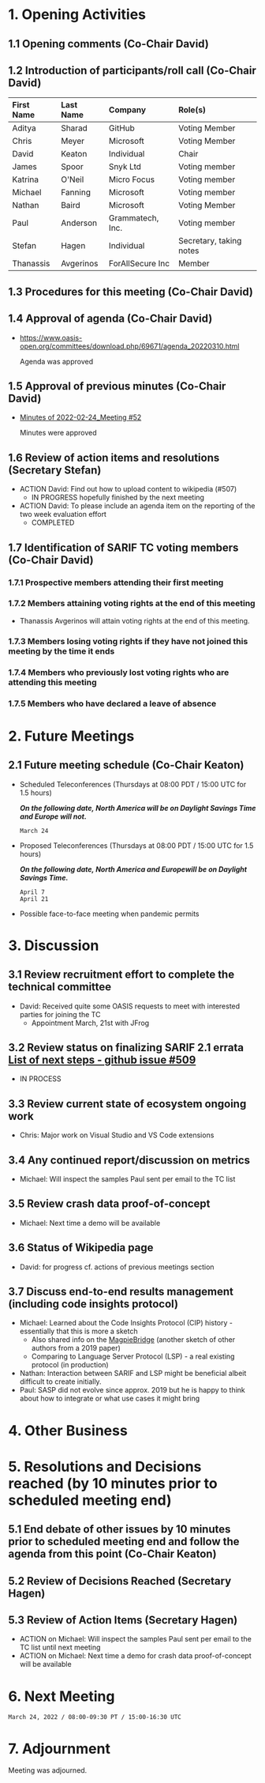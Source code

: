 # 1. Opening Activities

## 1.1 Opening comments (Co-Chair David)

## 1.2 Introduction of participants/roll call (Co-Chair David)

| First Name | Last Name | Company          | Role(s)                 |
|:-----------|:----------|:-----------------|:------------------------|
| Aditya     | Sharad    | GitHub           | Voting Member           |
| Chris      | Meyer     | Microsoft        | Voting Member           |
| David      | Keaton    | Individual       | Chair                   |
| James      | Spoor     | Snyk Ltd         | Voting member           |
| Katrina    | O'Neil    | Micro Focus      | Voting member           |
| Michael    | Fanning   | Microsoft        | Voting member           |
| Nathan     | Baird     | Microsoft        | Voting Member           |
| Paul       | Anderson  | Grammatech, Inc. | Voting member           |
| Stefan     | Hagen     | Individual       | Secretary, taking notes |
| Thanassis  | Avgerinos | ForAllSecure Inc | Member                  |

## 1.3 Procedures for this meeting (Co-Chair David)

## 1.4 Approval of agenda (Co-Chair David)

* https://www.oasis-open.org/committees/download.php/69671/agenda_20220310.html

  Agenda was approved

## 1.5 Approval of previous minutes (Co-Chair David)

* [Minutes of 2022-02-24_Meeting #52](https://www.oasis-open.org/committees/document.php?document_id=69668&wg_abbrev=sarif)

  Minutes were approved 

## 1.6 Review of action items and resolutions (Secretary Stefan)

* ACTION David: Find out how to upload content to wikipedia (#507)
  * IN PROGRESS hopefully finished by the next meeting
* ACTION David: To please include an agenda item on the reporting of the two week evaluation effort
  * COMPLETED

## 1.7 Identification of SARIF TC voting members (Co-Chair David)

### 1.7.1 Prospective members attending their first meeting

### 1.7.2 Members attaining voting rights at the end of this meeting

* Thanassis Avgerinos will attain voting rights at the end of this meeting.

### 1.7.3 Members losing voting rights if they have not joined this meeting by the time it ends

### 1.7.4 Members who previously lost voting rights who are attending this meeting

### 1.7.5 Members who have declared a leave of absence

# 2. Future Meetings

## 2.1 Future meeting schedule (Co-Chair Keaton)

- Scheduled Teleconferences (Thursdays at 08:00 PDT / 15:00 UTC for 1.5 hours)

    ***On the following date, North America will be on Daylight Savings Time and Europe will not.***
    ```
    March 24
    ```
- Proposed Teleconferences (Thursdays at 08:00 PDT / 15:00 UTC for 1.5 hours)

    ***On the following date, North America and Europewill be on Daylight Savings Time.***
    ```
    April 7
    April 21
    ```
- Possible face-to-face meeting when pandemic permits

# 3. Discussion

## 3.1 Review recruitment effort to complete the technical committee

* David: Received quite some OASIS requests to meet with interested parties for joining the TC
  * Appointment March, 21st with JFrog

## 3.2 Review status on finalizing SARIF 2.1 errata [List of next steps - github issue #509](https://github.com/oasis-tcs/sarif-spec/issues/509)

* IN PROCESS

## 3.3 Review current state of ecosystem ongoing work

* Chris: Major work on Visual Studio and VS Code extensions

## 3.4 Any continued report/discussion on metrics

* Michael: Will inspect the samples Paul sent per email to the TC list

## 3.5 Review crash data proof-of-concept

* Michael: Next time a demo will be available

## 3.6 Status of Wikipedia page

* David: for progress cf. actions of previous meetings section

## 3.7 Discuss end-to-end results management (including code insights protocol)

* Michael: Learned about the Code Insights Protocol (CIP) history - essentially that this is more a sketch
  * Also shared info on the [MagpieBridge](https://linghuiluo.github.io/MagpieBridge-ECOOP19-Talk.pdf) (another sketch of other authors from a 2019 paper) 
  * Comparing to Language Server Protocol (LSP) - a real existing protocol (in production)
* Nathan: Interaction between SARIF and LSP might be beneficial albeit difficult to create initially.
* Paul: SASP did not evolve since approx. 2019 but he is happy to think about how to integrate or what use cases it might bring

# 4. Other Business

# 5. Resolutions and Decisions reached (by 10 minutes prior to scheduled meeting end)

## 5.1 End debate of other issues by 10 minutes prior to scheduled meeting end and follow the agenda from this point (Co-Chair Keaton)

## 5.2 Review of Decisions Reached (Secretary Hagen)

## 5.3 Review of Action Items (Secretary Hagen)

* ACTION on Michael: Will inspect the samples Paul sent per email to the TC list until next meeting
* ACTION on Michael: Next time a demo for crash data proof-of-concept will be available

# 6. Next Meeting
  ```
  March 24, 2022 / 08:00-09:30 PT / 15:00-16:30 UTC
  ```

# 7. Adjournment

Meeting was adjourned.
